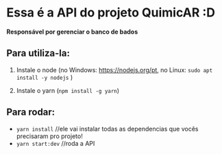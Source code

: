 # Essa é a API do projeto QuimicAR :D
**Responsável por gerenciar o banco de bados**

## Para utiliza-la:
 1. Instale o node (no Windows: https://nodejs.org/pt, no Linux: `sudo apt install -y nodejs` )

 2. Instale o yarn (`npm install -g yarn`)


## Para rodar: 
 - `yarn install` //ele vai instalar todas as dependencias que vocês precisaram pro projeto! 
 - `yarn start:dev` //roda a API
